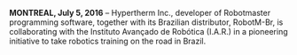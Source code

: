**MONTREAL, July  5, 2016** – Hypertherm Inc., developer of Robotmaster programming software, together with its Brazilian distributor, RobotM-Br, is collaborating with the Instituto Avançado de Robótica (I.A.R.) in a pioneering initiative to take robotics training on the road in Brazil.
